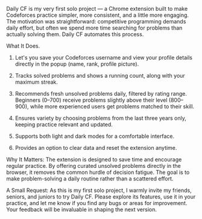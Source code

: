 Daily CF is my very first solo project — a Chrome extension built to make Codeforces practice simpler, more consistent, and a little more engaging. The motivation was straightforward: competitive programming demands daily effort, but often we spend more time searching for problems than actually solving them. Daily CF automates this process.

What It Does.

1. Let's you save your Codeforces username and view your profile details directly in the popup (name, rank, profile picture).
2. Tracks solved problems and shows a running count, along with your maximum streak.
3. Recommends fresh unsolved problems daily, filtered by rating range. Beginners (0–700) receive problems slightly above their level (800–900), while more experienced users get problems matched to their skill.
4. Ensures variety by choosing problems from the last three years only, keeping practice relevant and updated.
5. Supports both light and dark modes for a comfortable interface.

6. Provides an option to clear data and reset the extension anytime.

Why It Matters:
The extension is designed to save time and encourage regular practice. By offering curated unsolved problems directly in the browser, it removes the common hurdle of decision fatigue. The goal is to make problem-solving a daily routine rather than a scattered effort.

A Small Request:
As this is my first solo project, I warmly invite my friends, seniors, and juniors to try Daily CF. Please explore its features, use it in your practice, and let me know if you find any bugs or areas for improvement. Your feedback will be invaluable in shaping the next version.
